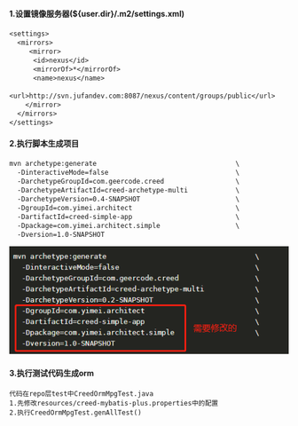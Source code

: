 #### 1.设置镜像服务器(${user.dir}/.m2/settings.xml)
```
<settings>
  <mirrors>
     <mirror>
      <id>nexus</id>
      <mirrorOf>*</mirrorOf>
      <name>nexus</name>
      <url>http://svn.jufandev.com:8087/nexus/content/groups/public</url>
    </mirror>
  </mirrors>
</settings>
```
#### 2.执行脚本生成项目
```
mvn archetype:generate                                   \
  -DinteractiveMode=false                                \
  -DarchetypeGroupId=com.geercode.creed                  \
  -DarchetypeArtifactId=creed-archetype-multi            \
  -DarchetypeVersion=0.4-SNAPSHOT                        \
  -DgroupId=com.yimei.architect                          \
  -DartifactId=creed-simple-app                          \
  -Dpackage=com.yimei.architect.simple                   \
  -Dversion=1.0-SNAPSHOT
```
![](../../asset/instruction/archetype/archetype-multi_01.png)
#### 3.执行测试代码生成orm
```
代码在repo层test中CreedOrmMpgTest.java
1.先修改resources/creed-mybatis-plus.properties中的配置
2.执行CreedOrmMpgTest.genAllTest()
```
